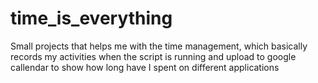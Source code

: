 # time_is_everything
Small projects that helps me with the time management, which basically records my activities when the script is running and upload to google callendar to show how long have I spent on different applications
